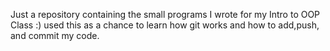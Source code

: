 Just a repository containing the small programs I wrote for my Intro to OOP Class :) used this as
a chance to learn how git works and how to add,push, and commit my code. 